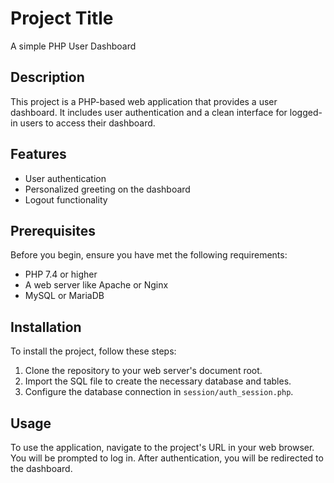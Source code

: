 # Project Title

A simple PHP User Dashboard

## Description

This project is a PHP-based web application that provides a user dashboard. It includes user authentication and a clean interface for logged-in users to access their dashboard.

## Features

- User authentication
- Personalized greeting on the dashboard
- Logout functionality

## Prerequisites

Before you begin, ensure you have met the following requirements:

- PHP 7.4 or higher
- A web server like Apache or Nginx
- MySQL or MariaDB

## Installation

To install the project, follow these steps:

1. Clone the repository to your web server's document root.
2. Import the SQL file to create the necessary database and tables.
3. Configure the database connection in `session/auth_session.php`.

## Usage

To use the application, navigate to the project's URL in your web browser. You will be prompted to log in. After authentication, you will be redirected to the dashboard.
